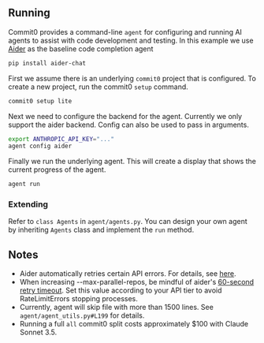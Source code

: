 ## Running

Commit0 provides a command-line `agent` for configuring and
running AI agents to assist with code development and testing.
In this example we use [Aider](https://aider.chat/) as the
baseline code completion agent

```bash
pip install aider-chat
```

First we assume there is an underlying `commit0`
project that is configured. To create a new project,
run the commit0 `setup` command.

```bash
commit0 setup lite
```

Next we need to configure the backend for the agent.
Currently we only support the aider backend. Config
can also be used to pass in arguments.

```bash
export ANTHROPIC_API_KEY="..."
agent config aider
```

Finally we run the underlying agent. This will create a display
that shows the current progress of the agent.

```bash
agent run
```


### Extending
Refer to `class Agents` in `agent/agents.py`. You can design your own agent by inheriting `Agents` class and implement the `run` method.

## Notes


* Aider automatically retries certain API errors. For details, see [here](https://github.com/paul-gauthier/aider/blob/75e1d519da9b328b0eca8a73ee27278f1289eadb/aider/sendchat.py#L17).
* When increasing --max-parallel-repos, be mindful of aider's [60-second retry timeout](https://github.com/paul-gauthier/aider/blob/75e1d519da9b328b0eca8a73ee27278f1289eadb/aider/sendchat.py#L39). Set this value according to your API tier to avoid RateLimitErrors stopping processes.
* Currently, agent will skip file with more than 1500 lines. See `agent/agent_utils.py#L199` for details.
* Running a full `all` commit0 split costs approximately $100 with Claude Sonnet 3.5.
